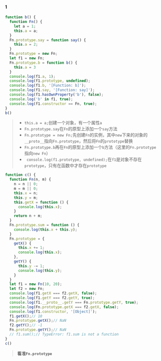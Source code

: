 #### 1

```js
function b() {
  function Fn() {
    let a = 1;
    this.a = a;
  }
  Fn.prototype.say = function say() {
    this.a = 2;
  }
  Fn.prototype = new Fn;
  let f1 = new Fn;
  Fn.prototype.b = function b() {
    this.a = 3
  }
  console.log(f1.a, 1);
  console.log(f1.prototype, undefined);
  console.log(f1.b, '[Function: b]');
  console.log(f1.say, '[Function: say]');
  console.log(f1.hasOwnProperty('b'), false);
  console.log('b' in f1, true);
  console.log(f1.constructor == Fn, true);
}
b()
```

>+ `this.a = a;`创建一个对象，有一个属性`a`
>+ `Fn.prototype.say`在`Fn`的原型上添加一个`say`方法
>+ `Fn.prototype = new Fn;`先创建`Fn`的实例，其中`new`下来的对象的`__proto__`指向`Fn.prototype`，然后将`Fn`的`prototype`替换
>+ `Fn.prototype.b`再在`Fn`的原型上添加一个`b`方法（这里的`Fn.prototype`指向`new Fn`）
>+ ` console.log(f1.prototype, undefined);`在`f1`是对象不存在`prototype`，只有在函数中才存在`prototype`



```js
function c() {
  function Fn(n, m) {
    n = n || 0;
    m = m || 0;
    this.x = n;
    this.y = m;
    this.getX = function () {
      console.log(this.x);
    }
    return n + m;
  }
  Fn.prototype.sum = function () {
    console.log(this.x + this.y);
  }
  Fn.prototype = {
    getX() {
      this.x += 1;
      console.log(this.x);
    },
    getY() {
      this.y -= 1;
      console.log(this.y);
    }
  }
  let f1 = new Fn(10, 20);
  let f2 = new Fn;
  console.log(f1.getX === f2.getX, false);
  console.log(f1.getY === f2.getY, true);
  console.log(f1.__proto__.getY === Fn.prototype.getY, true);
  console.log(Fn.prototype.getX === f2.getX, false);
  console.log(f1.constructor, '[Object]');
  f1.getX();// 10
  Fn.prototype.getX();// NaN
  f2.getY();// -1
  Fn.prototype.getY();// NaN
  // f1.sum();// TypeError: f1.sum is not a function
}
c()
```

> **看准`Fn.prototype`**